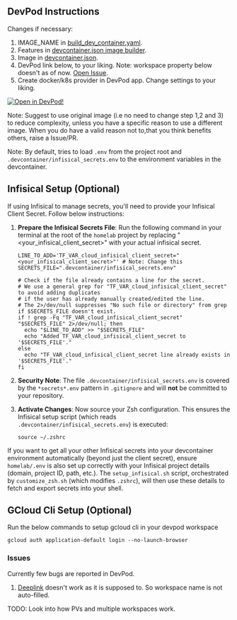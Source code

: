 ## DevPod Instructions

Changes if necessary:
1. IMAGE_NAME in [build_dev_container.yaml](.github/workflows/build_dev_container.yaml).
2. Features in [devcontainer.json image builder](.github/.devcontainer/devcontainer.json).
3. Image in [devcontainer.json](.devcontainer/devcontainer.json).
4. DevPod link below, to your liking. Note: workspace property below doesn't as of now. [Open Issue](https://github.com/loft-sh/devpod/issues/1843).
5. Create docker/k8s provider in DevPod app. Change settings to your liking.

[![Open in DevPod!](https://devpod.sh/assets/open-in-devpod.svg)](https://devpod.sh/open#git@github.com:karteekiitg/homelab.git@prod&workspace=my-k8s-workspace&provider=docker&ide=zed)

Note: Suggest to use original image (i.e no need to change step 1,2 and 3) to reduce complexity, unless you have a specific reason to use a different image. When you do have a valid reason not to,that you think benefits others, raise a Issue/PR.

Note: By default, tries to load `.env` from the project root and `.devcontainer/infisical_secrets.env` to the environment variables in the devcontainer.

## Infisical Setup (Optional)
If using Infisical to manage secrets, you'll need to provide your Infisical Client Secret. Follow below instructions:

1.  **Prepare the Infisical Secrets File**:
    Run the following command in your terminal at the root of the `homelab` project by replacing "<your_infisical_client_secret>" with your actual infisical secret.
    ```shell
    LINE_TO_ADD='TF_VAR_cloud_infisical_client_secret="<your_infisical_client_secret>"' # Note: Change this
    SECRETS_FILE=".devcontainer/infisical_secrets.env"

    # Check if the file already contains a line for the secret.
    # We use a general grep for "TF_VAR_cloud_infisical_client_secret" to avoid adding duplicates
    # if the user has already manually created/edited the line.
    # The 2>/dev/null suppresses "No such file or directory" from grep if $SECRETS_FILE doesn't exist.
    if ! grep -Fq "TF_VAR_cloud_infisical_client_secret" "$SECRETS_FILE" 2>/dev/null; then
      echo "$LINE_TO_ADD" >> "$SECRETS_FILE"
      echo "Added TF_VAR_cloud_infisical_client_secret to '$SECRETS_FILE'."
    else
      echo "TF_VAR_cloud_infisical_client_secret line already exists in '$SECRETS_FILE'."
    fi
    ```

2.  **Security Note**:
    The file `.devcontainer/infisical_secrets.env` is covered by the `*secrets*.env` pattern in `.gitignore` and will **not** be committed to your repository.

3.  **Activate Changes**:
    Now source your Zsh configuration. This ensures the Infisical setup script (which reads `.devcontainer/infisical_secrets.env`) is executed:
    ```shell
    source ~/.zshrc
    ```

If you want to get all your other Infisical secrets into your devcontainer environment automatically (beyond just the client secret), ensure `homelab/.env` is also set up correctly with your Infisical project details (domain, project ID, path, etc.). The `setup_infisical.sh` script, orchestrated by `customize_zsh.sh` (which modifies `.zshrc`), will then use these details to fetch and export secrets into your shell.

## GCloud Cli Setup (Optional)
Run the below commands to setup gcloud cli in your devpod workspace
```shell
gcloud auth application-default login --no-launch-browser
```

### Issues
Currently few bugs are reported in DevPod.
1. [Deeplink](https://github.com/loft-sh/devpod/issues/1843) doesn't work as it is supposed to. So workspace name is not auto-filled.

TODO: Look into how PVs and multiple workspaces work.
